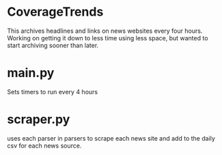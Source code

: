 # CoverageTrends
This archives headlines and links on news websites every four hours. Working on getting it down to less time using less space, but wanted to start archiving sooner than later.

# main.py
Sets timers to run every 4 hours

# scraper.py
uses each parser in parsers to scrape each news site and add to the daily csv for each news source.
